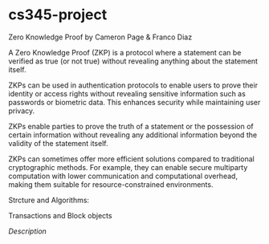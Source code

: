 # cs345-project
Zero Knowledge Proof by Cameron Page & Franco Diaz

A Zero Knowledge Proof (ZKP) is a protocol where a statement can be verified as true (or not true) without revealing anything about the statement itself.

ZKPs can be used in authentication protocols to enable users to prove their identity or access rights without revealing sensitive information such as passwords or biometric data. This enhances security while maintaining user privacy.

ZKPs enable parties to prove the truth of a statement or the possession of certain information without revealing any additional information beyond the validity of the statement itself.

ZKPs can sometimes offer more efficient solutions compared to traditional cryptographic methods. For example, they can enable secure multiparty computation with lower communication and computational overhead, making them suitable for resource-constrained environments.

Strcture and Algorithms:

Transactions and Block objects

*Description*

